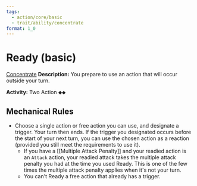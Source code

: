 ```yaml
---
tags:
  - action/core/basic
  - trait/ability/concentrate
format: 1_0
---
```

# Ready (basic) [](#Actions "Two-Action")

[Concentrate](Concentrate.md "General Trait")
**Description:** You prepare to use an action that will occur outside your turn.

**Activity:** Two Action ⬥⬥

## Mechanical Rules

- Choose a single action or free action you can use, and designate a trigger. Your turn then ends. If the trigger you designated occurs before the start of your next turn, you can use the chosen action as a reaction (provided you still meet the requirements to use it).
	- If you have a [[Multiple Attack Penalty]] and your readied action is an `Attack` action, your readied attack takes the multiple attack penalty you had at the time you used Ready. This is one of the few times the multiple attack penalty applies when it's not your turn.
	- You can't Ready a free action that already has a trigger.  